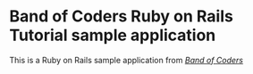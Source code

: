 # Band of Coders Ruby on Rails Tutorial sample application

This is a Ruby on Rails sample application from [*Band of Coders*](http://www.bandofcoders.org/)